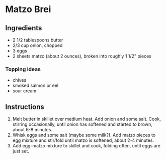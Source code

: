# Matzo Brei

## Ingredients

- 2 1/2 tablespoons butter
- 2/3 cup onion, chopped
- 3 eggs
- 2 sheets matzo (about 2 ounces), broken into roughly 1 1/2" pieces

### Topping ideas

- chives
- smoked salmon or eel
- sour cream

## Instructions

1. Melt butter in skillet over medium heat. Add onion and some salt. Cook, stirring occasionally, until onion has softened and started to brown, about 6-8 minutes.
2. Whisk eggs and some salt (maybe some milk?). Add matzo pieces to egg mixture and stir/fold until matzo is softened, about 2-4 minutes.
3. Add egg-matzo mixture to skillet and cook, folding often, until eggs are just set.
